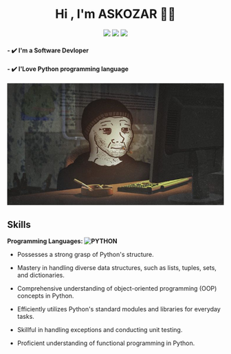 <h1 align="center">Hi , I'm ASKOZAR 🏴‍☠️</h1>
<p align="center">
    <a href="https://t.me/ASKOZAR"><img src="https://img.shields.io/badge/telegram-%231d1f1e?style=flat&logo=telegram&logoColor=white" /></a>
    <a href="https://www.instagram.com/n5n5_"><img src="https://img.shields.io/badge/instagram-%231d1f1e?style=flat&logo=instagram&logoColor=white" /></a>
    <a href="https://www.facebook.com/MR.ASKOZAR"><img src="https://img.shields.io/badge/facebook-%231d1f1e?style=flat&logo=facebook&logoColor=white" /></a>
</p>

<h4>- ✔️ I'm a Software Devloper </h4>
<h4>- ✔️ I'Love Python programming language</h4>

![X](65bb8be8de8743022f718c4de898b429.jpg)
## Skills 

**Programming Languages: ![PYTHON](https://img.shields.io/badge/python-%231d1f1e?style=flat&logo=python&logoColor=white)**
- Possesses a strong grasp of Python's structure.

- Mastery in handling diverse data structures, such as lists, tuples, sets, and dictionaries.

- Comprehensive understanding of object-oriented programming (OOP) concepts in Python.

- Efficiently utilizes Python's standard modules and libraries for everyday tasks.

- Skillful in handling exceptions and conducting unit testing.

- Proficient understanding of functional programming in Python.
